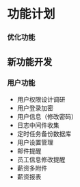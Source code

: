 # 功能计划

### 优化功能


## 新功能开发

### 用户功能

* 用户权限设计调研
* 用户登录加密
* 用户信息（修改密码）
* 日志中间件收集
* 定时任务备份数据库
* 用户设置管理
* 邮件提醒
* 员工信息修改提醒
* 薪资多附件
* 薪资报表

